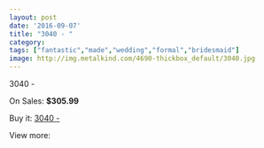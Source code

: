 ```yaml
---
layout: post
date: '2016-09-07'
title: "3040 - "
category: 
tags: ["fantastic","made","wedding","formal","bridesmaid"]
image: http://img.metalkind.com/4690-thickbox_default/3040.jpg
---
```

3040 - 

On Sales: **$305.99**
<a href="https://www.metalkind.com/en/2142-3040.html"><amp-img layout="responsive" width="600" height="600" src="//img.metalkind.com/4690-thickbox_default/3040.jpg" alt="3040 -  0" /></a>
<a href="https://www.metalkind.com/en/2142-3040.html"><amp-img layout="responsive" width="600" height="600" src="//img.metalkind.com/4691-thickbox_default/3040.jpg" alt="3040 -  1" /></a>
<a href="https://www.metalkind.com/en/2142-3040.html"><amp-img layout="responsive" width="600" height="600" src="//img.metalkind.com/4692-thickbox_default/3040.jpg" alt="3040 -  2" /></a>

Buy it: [3040 - ](https://www.metalkind.com/en/2142-3040.html "3040 - ")

View more: [](https://www.metalkind.com/en/- "")